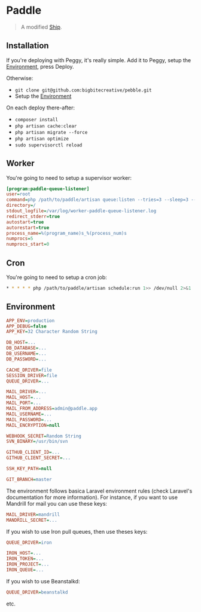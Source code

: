 # Paddle

> A modified [Ship](ship.getherbert.com).


## Installation

If you're deploying with Peggy, it's really simple. Add it to Peggy, setup the [Environment](#environment), press Deploy.

Otherwise:
 * `git clone git@github.com:bigbitecreative/pebble.git`
 * Setup the [Environment](#environment)

On each deploy there-after:
 * `composer install`
 * `php artisan cache:clear`
 * `php artisan migrate --force`
 * `php artisan optimize`
 * `sudo supervisorctl reload`


## Worker

You're going to need to setup a supervisor worker:
```ini
[program:paddle-queue-listener]
user=root
command=php /path/to/paddle/artisan queue:listen --tries=3 --sleep=3 --timeout=60
directory=/
stdout_logfile=/var/log/worker-paddle-queue-listener.log
redirect_stderr=true
autostart=true
autorestart=true
process_name=%(program_name)s_%(process_num)s
numprocs=5
numprocs_start=0
```


## Cron

You're going to need to setup a cron job:
```sh
* * * * * php /path/to/paddle/artisan schedule:run 1>> /dev/null 2>&1
```


## Environment

```ini
APP_ENV=production
APP_DEBUG=false
APP_KEY=32 Character Random String

DB_HOST=...
DB_DATABASE=...
DB_USERNAME=...
DB_PASSWORD=...

CACHE_DRIVER=file
SESSION_DRIVER=file
QUEUE_DRIVER=...

MAIL_DRIVER=...
MAIL_HOST=...
MAIL_PORT=...
MAIL_FROM_ADDRESS=admin@paddle.app
MAIL_USERNAME=...
MAIL_PASSWORD=...
MAIL_ENCRYPTION=null

WEBHOOK_SECRET=Random String
SVN_BINARY=/usr/bin/svn

GITHUB_CLIENT_ID=...
GITHUB_CLIENT_SECRET=...

SSH_KEY_PATH=null

GIT_BRANCH=master
```

The environment follows basica Laravel environment rules (check Laravel's documentation for more information). For instance, if you want to use Mandrill for mail you can use these keys:
```ini
MAIL_DRIVER=mandrill
MANDRILL_SECRET=...
```

If you wish to use Iron pull queues, then use theses keys:
```ini
QUEUE_DRIVER=iron

IRON_HOST=...
IRON_TOKEN=...
IRON_PROJECT=...
IRON_QUEUE=...
```

If you wish to use Beanstalkd:
```ini
QUEUE_DRIVER=beanstalkd
```

etc.
